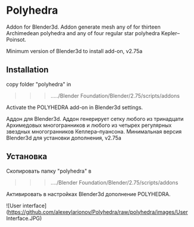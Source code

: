 # Polyhedra
Addon for Blender3d. Addon generate mesh any of for thirteen Archimedean polyhedra and any of four regular star polyhedra Kepler–Poinsot.

Minimum version of Blender3d to install add-on, v2.75a

## Installation

copy folder "polyhedra" in

>>>...../Blender Foundation/Blender/2.75/scripts/addons

Activate the POLYHEDRA add-on in Blender3d settings.

Аддон для Blender3d. Аддон генерирует сетку любого из тринадцати Архимедовых многогранников и любого из четырех
регулярных звездных многогранников Кеплера–пуансона.
Минимальная версия Blender3d для установки дополнения, v2.75a

## Установка

Скопировать папку "polyhedra" в
>>>..../Blender Foundation/Blender/2.75/scripts/addons

Активировать в настройках Blender3d дополнение POLYHEDRA.

![User interface](https://github.com/alexeylarionov/Polyhedra/raw/polyhedra/images/User Interface.JPG)
